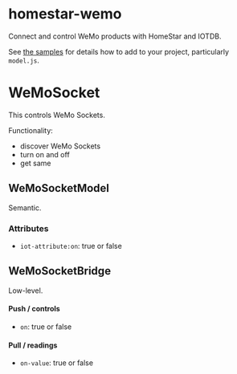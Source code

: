 # homestar-wemo

Connect and control WeMo products with HomeStar and IOTDB.

See <a href="samples/">the samples</a> for details how to add to your project,
particularly <code>model.js</code>.

# WeMoSocket

This controls WeMo Sockets.

Functionality:

* discover WeMo Sockets
* turn on and off
* get same

## WeMoSocketModel

Semantic.

### Attributes

* <code>iot-attribute:on</code>: true or false

## WeMoSocketBridge

Low-level.

#### Push / controls

* <code>on</code>: true or false

#### Pull / readings

* <code>on-value</code>: true or false

